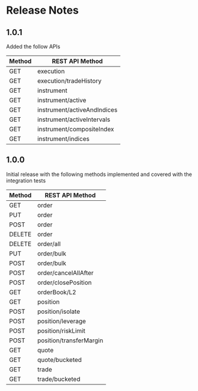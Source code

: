 # Release Notes

## 1.0.1
Added the follow APIs

Method|REST API Method
------------|------------
GET|execution
GET|execution/tradeHistory
GET|instrument
GET|instrument/active
GET|instrument/activeAndIndices
GET|instrument/activeIntervals
GET|instrument/compositeIndex
GET|instrument/indices


## 1.0.0
Initial release with the following methods implemented and covered with the integration tests


Method|REST API Method
------------|------------
GET |order
PUT |order
POST |order
DELETE |order
DELETE |order/all
PUT |order/bulk
POST |order/bulk
POST |order/cancelAllAfter
POST |order/closePosition
GET |orderBook/L2|yes
GET |position|yes
POST |position/isolate
POST |position/leverage
POST |position/riskLimit
POST |position/transferMargin
GET |quote
GET |quote/bucketed
GET |trade
GET |trade/bucketed
